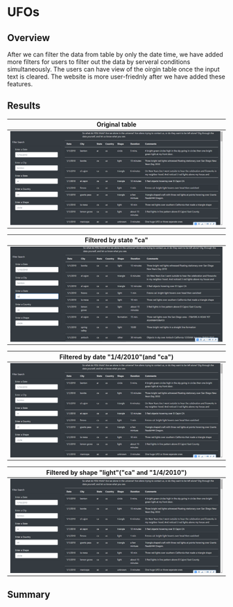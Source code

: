 # UFOs

## Overview
After we can filter the data from table by only the date time, we have added more filters for users to filter out the data by serveral conditions simultaneously. The users can have view of the oirgin table once the input text is cleared. The website is more user-friednly after we have added these features.

## Results
|Original table                         |
|          :----------:                 |
|![](Weekly_Assignment/1.PNG)           |

|Filtered by state "ca"                 |
|          :----------:                 |
|![](Weekly_Assignment/2.PNG)           |

|Filtered by date "1/4/2010"(and "ca")  |
|          :----------:                 |
|![](Weekly_Assignment/1.PNG)           |

|Filtered by shape "light"("ca" and "1/4/2010")|
|          :----------:                 |
|![](Weekly_Assignment/1.PNG)           |



## Summary
